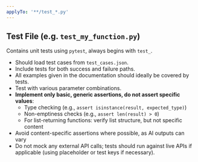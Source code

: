 ```yaml
---
applyTo: '**/test_*.py'
---
```

## Test File (e.g. `test_my_function.py`) 

Contains unit tests using `pytest`, always begins with `test_`.
-   Should load test cases from `test_cases.json`.
-   Include tests for both success and failure paths.
-   All examples given in the documentation should ideally be covered by tests.
-   Test with various parameter combinations.
-   **Implement only basic, generic assertions, do not assert specific values**:
    * Type checking (e.g., `assert isinstance(result, expected_type)`)
    * Non-emptiness checks (e.g., `assert len(result) > 0`)
    * For list-returning functions: verify list structure, but not specific content
-   Avoid content-specific assertions where possible, as AI outputs can vary
-   Do not mock any external API calls; tests should run against live APIs if applicable (using placeholder or test keys if necessary).